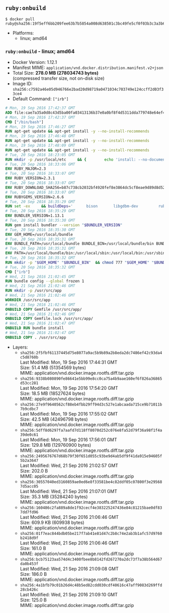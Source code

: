 ## `ruby:onbuild`

```console
$ docker pull ruby@sha256:19f5eff6bb209fee63b7b5854a008d638501c3bc49fe5cf0f03b3c3a3b6b73f9
```

-	Platforms:
	-	linux; amd64

### `ruby:onbuild` - linux; amd64

-	Docker Version: 1.12.1
-	Manifest MIME: `application/vnd.docker.distribution.manifest.v2+json`
-	Total Size: **278.0 MB (278034743 bytes)**  
	(compressed transfer size, not on-disk size)
-	Image ID: `sha256:c7592a46e05d946766e2bad20d98719a0471034c703749e124ccff2d03f33ce4`
-	Default Command: `["irb"]`

```dockerfile
# Mon, 19 Sep 2016 17:42:37 GMT
ADD file:cae7a35a0d8c43d5ba00fa03413136b37e0a0bf8f4d5311dda779748e64ef425 in / 
# Mon, 19 Sep 2016 17:42:37 GMT
CMD ["/bin/bash"]
# Mon, 19 Sep 2016 17:46:27 GMT
RUN apt-get update && apt-get install -y --no-install-recommends 		ca-certificates 		curl 		wget 	&& rm -rf /var/lib/apt/lists/*
# Mon, 19 Sep 2016 17:46:48 GMT
RUN apt-get update && apt-get install -y --no-install-recommends 		bzr 		git 		mercurial 		openssh-client 		subversion 				procps 	&& rm -rf /var/lib/apt/lists/*
# Mon, 19 Sep 2016 17:48:09 GMT
RUN apt-get update && apt-get install -y --no-install-recommends 		autoconf 		automake 		bzip2 		file 		g++ 		gcc 		imagemagick 		libbz2-dev 		libc6-dev 		libcurl4-openssl-dev 		libdb-dev 		libevent-dev 		libffi-dev 		libgeoip-dev 		libglib2.0-dev 		libjpeg-dev 		libkrb5-dev 		liblzma-dev 		libmagickcore-dev 		libmagickwand-dev 		libmysqlclient-dev 		libncurses-dev 		libpng-dev 		libpq-dev 		libreadline-dev 		libsqlite3-dev 		libssl-dev 		libtool 		libwebp-dev 		libxml2-dev 		libxslt-dev 		libyaml-dev 		make 		patch 		xz-utils 		zlib1g-dev 	&& rm -rf /var/lib/apt/lists/*
# Tue, 20 Sep 2016 18:23:05 GMT
RUN mkdir -p /usr/local/etc 	&& { 		echo 'install: --no-document'; 		echo 'update: --no-document'; 	} >> /usr/local/etc/gemrc
# Tue, 20 Sep 2016 18:33:06 GMT
ENV RUBY_MAJOR=2.3
# Tue, 20 Sep 2016 18:33:07 GMT
ENV RUBY_VERSION=2.3.1
# Tue, 20 Sep 2016 18:33:07 GMT
ENV RUBY_DOWNLOAD_SHA256=b87c738cb2032bf4920fef8e3864dc5cf8eae9d89d8d523ce0236945c5797dcd
# Tue, 20 Sep 2016 18:33:07 GMT
ENV RUBYGEMS_VERSION=2.6.6
# Tue, 20 Sep 2016 18:35:29 GMT
RUN set -ex 	&& buildDeps=' 		bison 		libgdbm-dev 		ruby 	' 	&& apt-get update 	&& apt-get install -y --no-install-recommends $buildDeps 	&& rm -rf /var/lib/apt/lists/* 	&& curl -fSL -o ruby.tar.gz "http://cache.ruby-lang.org/pub/ruby/$RUBY_MAJOR/ruby-$RUBY_VERSION.tar.gz" 	&& echo "$RUBY_DOWNLOAD_SHA256 *ruby.tar.gz" | sha256sum -c - 	&& mkdir -p /usr/src/ruby 	&& tar -xzf ruby.tar.gz -C /usr/src/ruby --strip-components=1 	&& rm ruby.tar.gz 	&& cd /usr/src/ruby 	&& { echo '#define ENABLE_PATH_CHECK 0'; echo; cat file.c; } > file.c.new && mv file.c.new file.c 	&& autoconf 	&& ./configure --disable-install-doc 	&& make -j"$(nproc)" 	&& make install 	&& apt-get purge -y --auto-remove $buildDeps 	&& gem update --system $RUBYGEMS_VERSION 	&& rm -r /usr/src/ruby
# Tue, 20 Sep 2016 18:35:29 GMT
ENV BUNDLER_VERSION=1.13.1
# Tue, 20 Sep 2016 18:35:30 GMT
RUN gem install bundler --version "$BUNDLER_VERSION"
# Tue, 20 Sep 2016 18:35:30 GMT
ENV GEM_HOME=/usr/local/bundle
# Tue, 20 Sep 2016 18:35:31 GMT
ENV BUNDLE_PATH=/usr/local/bundle BUNDLE_BIN=/usr/local/bundle/bin BUNDLE_SILENCE_ROOT_WARNING=1 BUNDLE_APP_CONFIG=/usr/local/bundle
# Tue, 20 Sep 2016 18:35:31 GMT
ENV PATH=/usr/local/bundle/bin:/usr/local/sbin:/usr/local/bin:/usr/sbin:/usr/bin:/sbin:/bin
# Tue, 20 Sep 2016 18:35:32 GMT
RUN mkdir -p "$GEM_HOME" "$BUNDLE_BIN" 	&& chmod 777 "$GEM_HOME" "$BUNDLE_BIN"
# Tue, 20 Sep 2016 18:35:32 GMT
CMD ["irb"]
# Wed, 21 Sep 2016 21:02:45 GMT
RUN bundle config --global frozen 1
# Wed, 21 Sep 2016 21:02:46 GMT
RUN mkdir -p /usr/src/app
# Wed, 21 Sep 2016 21:02:46 GMT
WORKDIR /usr/src/app
# Wed, 21 Sep 2016 21:02:46 GMT
ONBUILD COPY Gemfile /usr/src/app/
# Wed, 21 Sep 2016 21:02:46 GMT
ONBUILD COPY Gemfile.lock /usr/src/app/
# Wed, 21 Sep 2016 21:02:47 GMT
ONBUILD RUN bundle install
# Wed, 21 Sep 2016 21:02:47 GMT
ONBUILD COPY . /usr/src/app
```

-	Layers:
	-	`sha256:2f5fbf61137445d75e8077a9ac5b9b89a2b8eda2dc7486ef42c93da4c5d8760b`  
		Last Modified: Mon, 19 Sep 2016 17:44:31 GMT  
		Size: 51.4 MB (51354569 bytes)  
		MIME: application/vnd.docker.image.rootfs.diff.tar.gzip
	-	`sha256:9338b080890fe86641e5bb99e8cc0ca75a4b9aae160ef6f826a36865d53cc281`  
		Last Modified: Mon, 19 Sep 2016 17:54:20 GMT  
		Size: 18.5 MB (18527624 bytes)  
		MIME: application/vnd.docker.image.rootfs.diff.tar.gzip
	-	`sha256:27e9f9640562cf88eb4fbb29ff94d3c527e1abcaada715ce9b71011b7b9cdbc7`  
		Last Modified: Mon, 19 Sep 2016 17:55:02 GMT  
		Size: 42.5 MB (42496798 bytes)  
		MIME: application/vnd.docker.image.rootfs.diff.tar.gzip
	-	`sha256:5dff8d6297fa7aafd7d118ff8070d252c076e8fa52d79f36a98f1f4a39de0c61`  
		Last Modified: Mon, 19 Sep 2016 17:56:01 GMT  
		Size: 129.8 MB (129760900 bytes)  
		MIME: application/vnd.docker.image.rootfs.diff.tar.gzip
	-	`sha256:2495676767d68b79f30f651d055c93be9d4ab5df9f41da915e94605f5b2a3647`  
		Last Modified: Wed, 21 Sep 2016 21:02:57 GMT  
		Size: 202.0 B  
		MIME: application/vnd.docker.image.rootfs.diff.tar.gzip
	-	`sha256:30557040ed3160859ae0ed6e8f33581be4c82ddf05c07800f3e295687d5acc05`  
		Last Modified: Wed, 21 Sep 2016 21:07:01 GMT  
		Size: 35.3 MB (35284240 bytes)  
		MIME: application/vnd.docker.image.rootfs.diff.tar.gzip
	-	`sha256:160486c2fa889a8de1f92cecf4e383225247436e84c81215bae0df837dd7fd96`  
		Last Modified: Wed, 21 Sep 2016 21:06:46 GMT  
		Size: 609.9 KB (609938 bytes)  
		MIME: application/vnd.docker.image.rootfs.diff.tar.gzip
	-	`sha256:01f7eac844bdb05be217f7ab41e81d47c2b8c74e2ab3b1afc57d9760b2418d9f`  
		Last Modified: Wed, 21 Sep 2016 21:06:46 GMT  
		Size: 161.0 B  
		MIME: application/vnd.docker.image.rootfs.diff.tar.gzip
	-	`sha256:bcb75123aa574d4c3400fbee8b8142fd267270a2dc73f7a38b564d67da0b453f`  
		Last Modified: Wed, 21 Sep 2016 21:09:08 GMT  
		Size: 186.0 B  
		MIME: application/vnd.docker.image.rootfs.diff.tar.gzip
	-	`sha256:4a1bfb79c01b26d4c48b5ed82cdd030cdf40616c47aff9083d269ffd28cb426c`  
		Last Modified: Wed, 21 Sep 2016 21:09:10 GMT  
		Size: 125.0 B  
		MIME: application/vnd.docker.image.rootfs.diff.tar.gzip
